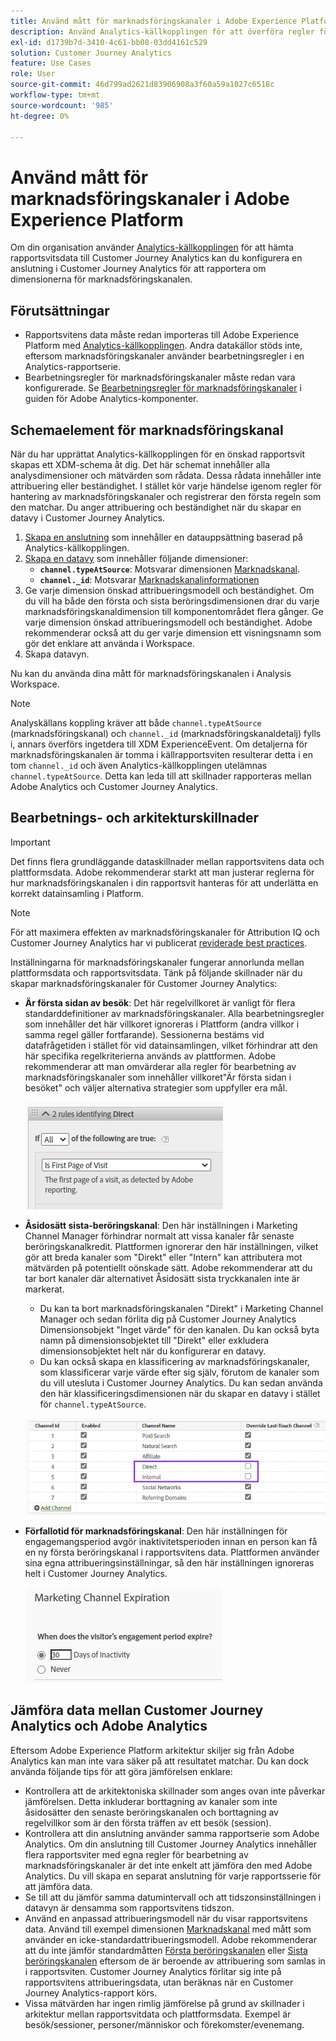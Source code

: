 ```yaml
---
title: Använd mått för marknadsföringskanaler i Adobe Experience Platform
description: Använd Analytics-källkopplingen för att överföra regler för bearbetning av marknadsföringskanaler till Adobe Experience Platform.
exl-id: d1739b7d-3410-4c61-bb08-03dd4161c529
solution: Customer Journey Analytics
feature: Use Cases
role: User
source-git-commit: 46d799ad2621d83906908a3f60a59a1027c6518c
workflow-type: tm+mt
source-wordcount: '985'
ht-degree: 0%

---
```


# Använd mått för marknadsföringskanaler i Adobe Experience Platform

Om din organisation använder [Analytics-källkopplingen](https://experienceleague.adobe.com/docs/experience-platform/sources/connectors/adobe-applications/analytics.html) för att hämta rapportsvitsdata till Customer Journey Analytics kan du konfigurera en anslutning i Customer Journey Analytics för att rapportera om dimensionerna för marknadsföringskanalen.

## Förutsättningar

* Rapportsvitens data måste redan importeras till Adobe Experience Platform med [Analytics-källkopplingen](https://experienceleague.adobe.com/docs/experience-platform/sources/connectors/adobe-applications/analytics.html). Andra datakällor stöds inte, eftersom marknadsföringskanaler använder bearbetningsregler i en Analytics-rapportserie.
* Bearbetningsregler för marknadsföringskanaler måste redan vara konfigurerade. Se [Bearbetningsregler för marknadsföringskanaler](https://experienceleague.adobe.com/docs/analytics/admin/admin-tools/manage-report-suites/edit-report-suite/marketing-channels/c-rules.html) i guiden för Adobe Analytics-komponenter.

## Schemaelement för marknadsföringskanal

När du har upprättat Analytics-källkopplingen för en önskad rapportsvit skapas ett XDM-schema åt dig. Det här schemat innehåller alla analysdimensioner och mätvärden som rådata. Dessa rådata innehåller inte attribuering eller beständighet. I stället kör varje händelse igenom regler för hantering av marknadsföringskanaler och registrerar den första regeln som den matchar. Du anger attribuering och beständighet när du skapar en datavy i Customer Journey Analytics.

1. [Skapa en anslutning](/help/connections/create-connection.md) som innehåller en datauppsättning baserad på Analytics-källkopplingen.
2. [Skapa en datavy](/help/data-views/create-dataview.md) som innehåller följande dimensioner:
   * **`channel.typeAtSource`**: Motsvarar dimensionen [Marknadskanal](https://experienceleague.adobe.com/docs/analytics/components/dimensions/marketing-channel.html).
   * **`channel._id`**: Motsvarar [Marknadskanalinformationen](https://experienceleague.adobe.com/docs/analytics/components/dimensions/marketing-detail.html)
3. Ge varje dimension önskad attribueringsmodell och beständighet. Om du vill ha både den första och sista beröringsdimensionen drar du varje marknadsföringskanaldimension till komponentområdet flera gånger. Ge varje dimension önskad attribueringsmodell och beständighet. Adobe rekommenderar också att du ger varje dimension ett visningsnamn som gör det enklare att använda i Workspace.
4. Skapa datavyn.

Nu kan du använda dina mått för marknadsföringskanalen i Analysis Workspace.

>[!NOTE]
>
> Analyskällans koppling kräver att både `channel.typeAtSource` (marknadsföringskanal) och `channel._id` (marknadsföringskanaldetalj) fylls i, annars överförs ingetdera till XDM ExperienceEvent. Om detaljerna för marknadsföringskanalen är tomma i källrapportsviten resulterar detta i en tom `channel._id` och även Analytics-källkopplingen utelämnas `channel.typeAtSource`. Detta kan leda till att skillnader rapporteras mellan Adobe Analytics och Customer Journey Analytics.

## Bearbetnings- och arkitekturskillnader

>[!IMPORTANT]
>
>Det finns flera grundläggande dataskillnader mellan rapportsvitens data och plattformsdata. Adobe rekommenderar starkt att man justerar reglerna för hur marknadsföringskanalen i din rapportsvit hanteras för att underlätta en korrekt datainsamling i Platform.

>[!NOTE]
>
>För att maximera effekten av marknadsföringskanaler för Attribution IQ och Customer Journey Analytics har vi publicerat [reviderade best practices](https://experienceleague.adobe.com/docs/analytics/components/marketing-channels/mchannel-best-practices.html).

Inställningarna för marknadsföringskanaler fungerar annorlunda mellan plattformsdata och rapportsvitsdata. Tänk på följande skillnader när du skapar marknadsföringskanaler för Customer Journey Analytics:

* **Är första sidan av besök**: Det här regelvillkoret är vanligt för flera standarddefinitioner av marknadsföringskanaler. Alla bearbetningsregler som innehåller det här villkoret ignoreras i Plattform (andra villkor i samma regel gäller fortfarande). Sessionerna bestäms vid datafrågetiden i stället för vid datainsamlingen, vilket förhindrar att den här specifika regelkriterierna används av plattformen. Adobe rekommenderar att man omvärderar alla regler för bearbetning av marknadsföringskanaler som innehåller villkoret&quot;Är första sidan i besöket&quot; och väljer alternativa strategier som uppfyller era mål.

  ![Första sidan av besöket](../assets/first-page-of-visit.png)

* **Åsidosätt sista-beröringskanal**: Den här inställningen i Marketing Channel Manager förhindrar normalt att vissa kanaler får senaste beröringskanalkredit. Plattformen ignorerar den här inställningen, vilket gör att breda kanaler som &quot;Direkt&quot; eller &quot;Intern&quot; kan attributera mot mätvärden på potentiellt oönskade sätt. Adobe rekommenderar att du tar bort kanaler där alternativet Åsidosätt sista tryckkanalen inte är markerat.
   * Du kan ta bort marknadsföringskanalen &quot;Direkt&quot; i Marketing Channel Manager och sedan förlita dig på Customer Journey Analytics Dimensionsobjekt &quot;Inget värde&quot; för den kanalen. Du kan också byta namn på dimensionsobjektet till &quot;Direkt&quot; eller exkludera dimensionsobjektet helt när du konfigurerar en datavy.
   * Du kan också skapa en klassificering av marknadsföringskanaler, som klassificerar varje värde efter sig själv, förutom de kanaler som du vill utesluta i Customer Journey Analytics. Du kan sedan använda den här klassificeringsdimensionen när du skapar en datavy i stället för `channel.typeAtSource`.

  ![Åsidosätt den senaste beröringskanalen](../assets/override-last-touch-channel.png)

* **Förfallotid för marknadsföringskanal**: Den här inställningen för engagemangsperiod avgör inaktivitetsperioden innan en person kan få en ny första beröringskanal i rapportsvitens data. Plattformen använder sina egna attribueringsinställningar, så den här inställningen ignoreras helt i Customer Journey Analytics.

  ![Utgångsdatum för marknadsföringskanal](../assets/marketing-channel-expiration.png)

## Jämföra data mellan Customer Journey Analytics och Adobe Analytics

Eftersom Adobe Experience Platform arkitektur skiljer sig från Adobe Analytics kan man inte vara säker på att resultatet matchar. Du kan dock använda följande tips för att göra jämförelsen enklare:

* Kontrollera att de arkitektoniska skillnader som anges ovan inte påverkar jämförelsen. Detta inkluderar borttagning av kanaler som inte åsidosätter den senaste beröringskanalen och borttagning av regelvillkor som är den första träffen av ett besök (session).
* Kontrollera att din anslutning använder samma rapportserie som Adobe Analytics. Om din anslutning till Customer Journey Analytics innehåller flera rapportsviter med egna regler för bearbetning av marknadsföringskanaler är det inte enkelt att jämföra den med Adobe Analytics. Du vill skapa en separat anslutning för varje rapportsserie för att jämföra data.
* Se till att du jämför samma datumintervall och att tidszonsinställningen i datavyn är densamma som rapportsvitens tidszon.
* Använd en anpassad attribueringsmodell när du visar rapportsvitens data. Använd till exempel dimensionen [Marknadskanal](https://experienceleague.adobe.com/docs/analytics/components/dimensions/marketing-channel.html) med mått som använder en icke-standardattribueringsmodell. Adobe rekommenderar att du inte jämför standardmåtten [Första beröringskanalen](https://experienceleague.adobe.com/docs/analytics/components/dimensions/first-touch-channel.html) eller [Sista beröringskanalen](https://experienceleague.adobe.com/docs/analytics/components/dimensions/last-touch-channel.html) eftersom de är beroende av attribuering som samlas in i rapportsviten. Customer Journey Analytics förlitar sig inte på rapportsvitens attribueringsdata, utan beräknas när en Customer Journey Analytics-rapport körs.
* Vissa mätvärden har ingen rimlig jämförelse på grund av skillnader i arkitektur mellan rapportsvitdata och plattformsdata. Exempel är besök/sessioner, personer/människor och förekomster/evenemang.
